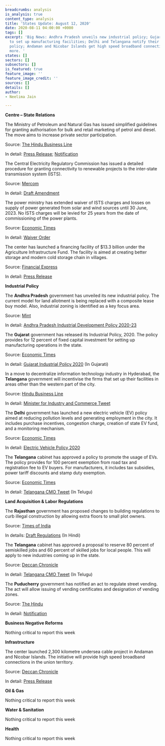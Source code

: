 ```yaml
---
breadcrumbs: analysis
is_analysis: true
content_type: analysis
title: 'States Update: August 12, 2020'
date: 2020-08-11 04:00:00 +0000
tags: []
excerpt: 'Big News: Andhra Pradesh unveils new industrial policy; Gujarat offers incentives
  to set up manufacturing facilities; Delhi and Telangana notify their electric vehicle
  policy; Andaman and Nicobar Islands get high speed broadband connectivity;  and
  more. '
states: []
sectors: []
subsectors: []
is_featured: true
feature_image: ''
feature_image_credit: ''
sources: []
details: []
author:
- Neelima Jain

---
```

**Centre – State Relations**

The Ministry of Petroleum and Natural Gas has issued simplified guidelines for granting authorisation for bulk and retail marketing of petrol and diesel. The move aims to increase private sector participation.

Source: [The Hindu Business Line](https://www.thehindubusinessline.com/economy/petroleum-ministry-simplifies-norms-for-bulk-petrol-diesel-sale/article32266682.ece)

In detail: [Press Release](https://pib.nic.in/PressReleasePage.aspx?PRID=1643283); [Notification](http://petroleum.nic.in/sites/default/files/Control%20Order.pdf)

The Central Electricity Regulatory Commission has issued a detailed procedure for granting connectivity to renewable projects to the inter-state transmission system (ISTS).

Source: [Mercom](https://mercomindia.com/cerc-blueprint-ists-renewable-projects/)

In detail: [Draft Amendment](http://www.cercind.gov.in/2020/draft_reg/Draft%20RE%20Connectivity%20Procedure.pdf)

The power ministry has extended waiver of ISTS charges and losses on supply of power generated from solar and wind sources until 30 June, 2023. No ISTS charges will be levied for 25 years from the date of commissioning of the power plants.

Source: [Economic Times](https://energy.economictimes.indiatimes.com/news/renewable/govt-grants-ists-waiver-extension-for-solar-wind-projects-until-june-2023/77390466)

In detail: [Waiver Order](https://powermin.nic.in/sites/default/files/webform/notices/Letter_dtd_5Aug_2020_reg_Waiver_of_ISTS_charges_and_losses.pdf)

The center has launched a financing facility of $13.3 billion under the Agriculture Infrastructure Fund. The facility is aimed at creating better storage and modern cold storage chain in villages.

Source: [Financial Express](http://financialexpress.com/economy/pm-modi-launches-financing-facility-of-rs-1-lakh-crore-under-agriculture-infrastructure-fund/2049574/)

In detail: [Press Release](https://pib.gov.in/PressReleasePage.aspx?PRID=1644529)

**Industrial Policy**

The **Andhra Pradesh** government has unveiled its new industrial policy. The current model for land allotment is being replaced with a composite lease buy model. Also, industrial zoning is identified as a key focus area.

Source: [Mint](https://www.livemint.com/news/india/andhra-govt-unveils-new-industrial-policy-identifies-10-thrust-areas-11597045676550.html)

In detail: [Andhra Pradesh Industrial Development Policy 2020-23](https://www.sakshi.com/sites/default/files/article_images/2020/08/10/ap_industrial_policy_brochure_01_final.pdf)

The **Gujarat** government has released its Industrial Policy, 2020. The policy provides for 12 percent of fixed capital investment for setting up manufacturing operations in the state.

Source: [Economic Times](https://economictimes.indiatimes.com/news/economy/policy/gujarat-announces-industrial-policy-2020-cm-vijay-rupani-says-it-will-make-the-state-atmanirbhar/articleshow/77410785.cms)

In detail: [Gujarat Industrial Policy 2020](https://www.scribd.com/document/471685126/Press-Note-Industrial-Policy-07082020-Gujarati) (In Gujarati)

In a move to decentralize information technology industry in Hyderabad, the **Telangana** government will incentivise the firms that set up their facilities in areas other than the western part of the city.

Source: [Hindu Business Line](https://www.thehindubusinessline.com/info-tech/telangana-launches-grid-policy-for-it-industry-development/article32283841.ece)

In detail: [Minister for Industry and Commerce Tweet](https://twitter.com/KTRTRS/status/1291088586196975617)

The **Delhi** government has launched a new electric vehicle (EV) policy aimed at reducing pollution levels and generating employment in the city. It includes purchase incentives, congestion charge, creation of state EV fund, and a monitoring mechanism.

Source: [Economic Times](https://auto.economictimes.indiatimes.com/news/industry/kejriwal-launches-delhi-electric-vehicle-policy-says-it-will-boost-economy/77410709)

In detail: [Electric Vehicle Policy 2020](https://transport.delhi.gov.in/sites/default/files/All-PDF/Delhi_Electric_Vehicles_Policy_2020.pdf)

The **Telangana** cabinet has approved a policy to promote the usage of EVs. The policy provides for 100 percent exemption from road tax and registration fee to EV buyers. For manufacturers, it includes tax subsidies, power tariff discounts and stamp duty exemption.

Source: [Economic Times](https://auto.economictimes.indiatimes.com/news/industry/telangana-govt-exempts-evs-from-road-tax-registration-fees-under-new-policy/77390154)

In detail: [Telangana CMO Tweet](https://twitter.com/TelanganaCMO/status/1291065945075494914?s=20) (In Telugu)

**Land Acquisition & Labor Regulations**

The **Rajasthan** government has proposed changes to building regulations to curb illegal construction by allowing extra floors to small plot owners.

Source: [Times of India](https://timesofindia.indiatimes.com/city/jaipur/extra-floors-and-smaller-farm-houses-to-boost-govt-revenue/articleshow/77402764.cms)

In details: [Draft Regulations](https://urban.rajasthan.gov.in/content/dam/raj/udh/udh%20department/pdf/News/PROPOSED%20RAJASTHAN%20URBAN%20AREAS%20BUILDING%20BYELAWS-2020%20%20Draft-VIII_28-07-2020_.pdf) (In Hindi)

The **Telangana** cabinet has approved a proposal to reserve 80 percent of semiskilled jobs and 60 percent of skilled jobs for local people. This will apply to new industries coming up in the state.

Source: [Deccan Chronicle](https://www.deccanchronicle.com/nation/current-affairs/060820/telangana-decides-to-reserve-majority-of-new-jobs-for-local-workers.html)

In detail: [Telangana CMO Tweet](https://twitter.com/TelanganaCMO/status/1291059509700382720?s=20) (In Telugu)

The **Puducherry** government has notified an act to regulate street vending. The act will allow issuing of vending certificates and designation of vending zones.

Source: [The Hindu](https://www.thehindu.com/news/cities/puducherry/puducherry-govt-notifies-act-to-regulate-street-vending/article32257673.ece)

In detail: [Notification](https://lad.py.gov.in/sites/default/files/go-ms-12.pdf)

**Business Negative Reforms**

Nothing critical to report this week

**Infrastructure**

The center launched 2,300 kilometre undersea cable project in Andaman and Nicobar Islands. The initiative will provide high speed broadband connections in the union territory.

Source: [Deccan Chronicle](https://www.deccanchronicle.com/business/in-other-news/100820/pm-launches-2300-km-undersea-cable-project-to-boost-andamans-internet.html)

In detail: [Press Release](https://pib.gov.in/PressReleasePage.aspx?PRID=1644067)

**Oil & Gas**

Nothing critical to report this week

**Water & Sanitation**

Nothing critical to report this week

**Health**

Nothing critical to report this week